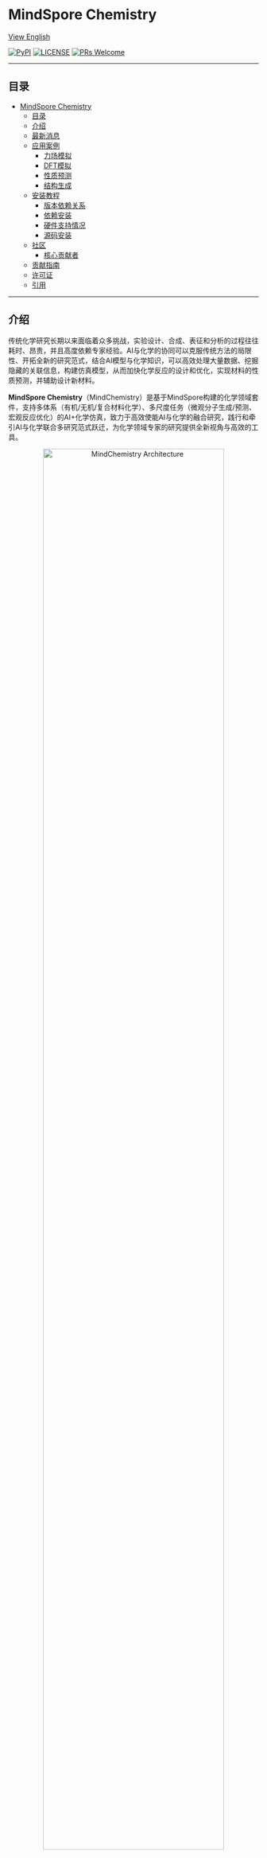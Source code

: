 # MindSpore Chemistry

[View English](README.md)

[![PyPI](https://badge.fury.io/py/mindspore.svg)](https://badge.fury.io/py/mindspore)
[![LICENSE](https://img.shields.io/github/license/mindspore-ai/mindspore.svg?style=flat-square)](https://github.com/mindspore-ai/mindspore/blob/master/LICENSE)
[![PRs Welcome](https://img.shields.io/badge/PRs-welcome-brightgreen.svg?style=flat-square)](https://gitee.com/mindspore/mindscience/pulls)

---

## 目录

- [MindSpore Chemistry](#mindspore-chemistry)
    - [目录](#目录)
    - [介绍](#介绍)
    - [最新消息](#最新消息)
    - [应用案例](#应用案例)
        - [力场模拟](#力场模拟)
        - [DFT模拟](#dft模拟)
        - [性质预测](#性质预测)
        - [结构生成](#结构生成)
    - [安装教程](#安装教程)
        - [版本依赖关系](#版本依赖关系)
        - [依赖安装](#依赖安装)
        - [硬件支持情况](#硬件支持情况)
        - [源码安装](#源码安装)
    - [社区](#社区)
        - [核心贡献者](#核心贡献者)
    - [贡献指南](#贡献指南)
    - [许可证](#许可证)
    - [引用](#引用)

---

## 介绍

传统化学研究长期以来面临着众多挑战，实验设计、合成、表征和分析的过程往往耗时、昂贵，并且高度依赖专家经验。AI与化学的协同可以克服传统方法的局限性、开拓全新的研究范式，结合AI模型与化学知识，可以高效处理大量数据、挖掘隐藏的关联信息，构建仿真模型，从而加快化学反应的设计和优化，实现材料的性质预测，并辅助设计新材料。

**MindSpore Chemistry**（MindChemistry）是基于MindSpore构建的化学领域套件，支持多体系（有机/无机/复合材料化学）、多尺度任务（微观分子生成/预测、宏观反应优化）的AI+化学仿真，致力于高效使能AI与化学的融合研究，践行和牵引AI与化学联合多研究范式跃迁，为化学领域专家的研究提供全新视角与高效的工具。

<div align="center"><img src="./docs/mindchemistry_archi_cn.png" alt="MindChemistry Architecture" width="85%" /></div>

---

## 最新消息

- `2025.03.30` MindChemistry 0.2.0版本发布，包括多个应用案例，支持NequIP、Allegro、DeephE3nn、Matformer以及DiffCSP模型。
- `2024.07.30` MindChemistry 0.1.0版本发布。

---

## 应用案例

### 力场模拟

- **体系**：有机化学  
- **数据**：Revised Molecular Dynamics 17 (rMD17) 数据集。该数据集包含了多种有机化合物的分子动力学性质，提供化合物的原子位置、原子数等描述信息，以及能量、力场等性质信息。
- **任务**：分子能量预测。集成了 **NequIP** 模型[1] 和 **Allegro** 模型[2]，根据分子体系中各原子的位置与原子数信息构建图结构描述，基于等变计算与图神经网络，计算出分子体系能量。

<div align="center"><img src="./docs/nequip_cn.png" alt="NequIP" width="75%" /></div>

### DFT模拟

- **体系**：材料化学  
- **数据**：双层石墨烯数据集。该数据集包含了原子位置、原子数等描述信息，以及哈密顿量等性质信息。
- **任务**：密度泛函理论哈密顿量预测。集成了 **DeephE3nn** 模型[3]，基于E3的等变神经网络，利用原子的结构预测哈密顿量。

### 性质预测

- **体系**：材料化学  
- **数据**：JARVIS-DFT 3D数据集，包含晶体材料的原子位置、原子数等描述信息以及能量、力场等性质信息。
- **任务**：晶体材料性质预测。集成了 **Matformer** 模型[4]，基于图神经网络和Transformer架构，预测晶体材料的各种性质。

### 结构生成

- **体系**：材料化学  
- **数据**：  
    - **Perov-5**：钙钛矿数据集，每个晶胞中固定5个原子，结构接近。  
    - **Carbon-24**：碳晶体数据集，包含6到24个碳原子的不同结构。  
    - **MP-20**：MP数据集中的实验数据，胞内不超过20个原子。  
    - **MPTS-52**：MP-20的进阶版，胞内最多52个原子。
- **任务**：晶体材料结构预测。集成了 **DiffCSP** 模型[5]，基于图神经网络和扩散模型，预测晶体材料的结构。

## 安装教程

### 版本依赖关系

由于MindChemistry与MindSpore有依赖关系，请根据下表中所指示的对应关系，在[MindSpore下载页面](https://www.mindspore.cn/versions)下载并安装对应的whl包。

| **MindChemistry** | **分支** | **MindSpore** | **Python** |
|:------------------|:--------|:--------------|:----------|
| [master](https://gitee.com/mindspore/mindscience/tree/master/MindChemistry)            | master  | >=2.3         | >=3.8     |
| [0.2.0]()             | r0.7    | >=2.5.0      | >=3.11    |
| [0.1.0](https://gitee.com/mindspore/mindscience/tree/r0.6/MindChemistry)             | r0.6    | >=2.2.12      | >=3.8     |

### 依赖安装

使用以下命令安装所需的依赖包：

```bash
pip install -r requirements.txt
```

### 硬件支持情况

| 硬件平台                  | 操作系统        | 状态 |
|:----------------------| :-------------- | :--- |
| Atlas A2训练系列产品        | Ubuntu-x86      | ✔️ |
|                       | Ubuntu-aarch64  | ✔️ |
|                       | EulerOS-aarch64 | ✔️ |
|                       | CentOS-x86      | ✔️ |
|                       | CentOS-aarch64  | ✔️ |

### 源码安装

- **从Gitee下载源码**

    ```bash
    git clone https://gitee.com/mindspore/mindscience.git
    cd {PATH}/mindscience/MindChemistry
    ```

- **编译昇腾Ascend后端源码**

    ```bash
    bash build.sh -e ascend
    ```

- **安装编译所得whl包**

    ```bash
    cd {PATH}/mindscience/MindChemistry/output
    pip install mindchemistry_*.whl
    ```

## 社区

### 核心贡献者

感谢以下开发者做出的贡献：

wujian, wangyuheng, Lin Peijia, gengchenhua, caowenbin，Siyu Yang

## 贡献指南

- 如何贡献您的代码，请点击此处查看：[贡献指南](https://gitee.com/mindspore/mindscience/blob/master/CONTRIBUTION.md)

## 许可证

[Apache License 2.0](http://www.apache.org/licenses/LICENSE-2.0)

## 引用

[1] Batzner S, Musaelian A, Sun L, et al. E(3)-equivariant graph neural networks for data-efficient and accurate interatomic potentials[J]. Nature communications, 2022, 13(1): 2453.

[2] Musaelian A, Batzner S, Johansson A, et al. Learning local equivariant representations for large-scale atomistic dynamics[J]. Nature communications, 2023, 14(1): 579.

[3] Xiaoxun Gong, He Li, Nianlong Zou, et al. General framework for E(3)-equivariant neural network representation of density functional theory Hamiltonian[J]. Nature communications, 2023, 14: 2848.

[4] Keqiang Yan, Yi Liu, Yuchao Lin, Shuiwang ji, et al. Periodic Graph Transformers for Crystal Material Property Prediction[J]. arXiv:2209.11807v1 [cs.LG] 23 sep 2022.

[5] Jiao Rui and Huang Wenbing and Lin Peijia, et al. Crystal structure prediction by joint equivariant diffusion[J]. Advances in Neural Information Processing Systems, 2024, 36.
